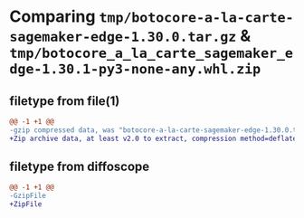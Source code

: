 # Comparing `tmp/botocore-a-la-carte-sagemaker-edge-1.30.0.tar.gz` & `tmp/botocore_a_la_carte_sagemaker_edge-1.30.1-py3-none-any.whl.zip`

## filetype from file(1)

```diff
@@ -1 +1 @@
-gzip compressed data, was "botocore-a-la-carte-sagemaker-edge-1.30.0.tar", last modified: Tue Jul  4 01:45:03 2023, max compression
+Zip archive data, at least v2.0 to extract, compression method=deflate
```

## filetype from diffoscope

```diff
@@ -1 +1 @@
-GzipFile
+ZipFile
```

